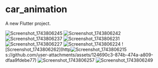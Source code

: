 # car_animation

A new Flutter project.

![Screenshot_1743806245](https://github.com/user-attachments/assets/4a38725d-e609-415c-8f76-160080533125)
![Screenshot_1743806242](https://github.com/user-attachments/assets/ef4a996d-5e7b-49a6-8acb-aac8b8ba7465)
![Screenshot_1743806237](https://github.com/user-attachments/assets/3e3c0663-cc40-41cc-b689-12cd64e7b387)
![Screenshot_1743806231](https://github.com/user-attachments/assets/bf9cdb73-7fe0-4877-9ae5-885b2b8141dd)
![Screenshot_1743806227](https://github.com/user-attachments/assets/063f0f05-2a27-4915-a3a0-234eb7389a34)
![Screenshot_1743806224](https://github.com/user-attachments/assets/c0dc8d3a-f50f-483a-ac12-173b56f2f613)
![Screenshot_1743806262](http![Screenshot_1743806215](https://github.com/user-attachments/assets/b3126ed4-29da-462f-a75e-28a2a12675d4)
s://github.com/user-attachments/assets/124690c3-874b-474a-a809-dfaa9fdebe77)
![Screenshot_1743806257](https://github.com/user-attachments/assets/a2be81e9-b354-4c98-bdf6-af7be4a537ef)
![Screenshot_1743806249](https://github.com/user-attachments/assets/cabe6b96-4069-437b-9ce5-63d58ec7cb9b)
